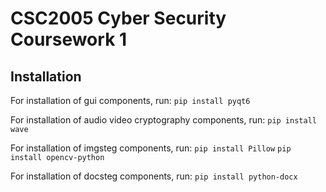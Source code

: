 # CSC2005 Cyber Security Coursework 1
## Installation
For installation of gui components, run:
`pip install pyqt6`

For installation of audio video cryptography components, run:
`pip install wave`

For installation of imgsteg components, run:
`pip install Pillow`
`pip install opencv-python`

For installation of docsteg components, run:
`pip install python-docx`